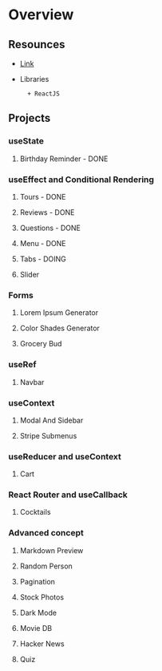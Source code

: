 # Overview

## Resounces

- [Link](https://www.youtube.com/watch?v=a_7Z7C_JCyo&t=1s)

- Libraries

        + ReactJS

## Projects

### **useState**

1. Birthday Reminder - DONE

### **useEffect and Conditional Rendering**

1. Tours - DONE

2. Reviews - DONE

3. Questions - DONE

4. Menu - DONE

5. Tabs - DOING

6. Slider

### **Forms**

1. Lorem Ipsum Generator

2. Color Shades Generator

3. Grocery Bud

### **useRef**

1. Navbar

### **useContext**

1. Modal And Sidebar

2. Stripe Submenus

### **useReducer and useContext**

1. Cart

### **React Router and useCallback**

1. Cocktails

### **Advanced concept**

1. Markdown Preview

2. Random Person

3. Pagination

4. Stock Photos

5. Dark Mode

6. Movie DB

7. Hacker News

8. Quiz
